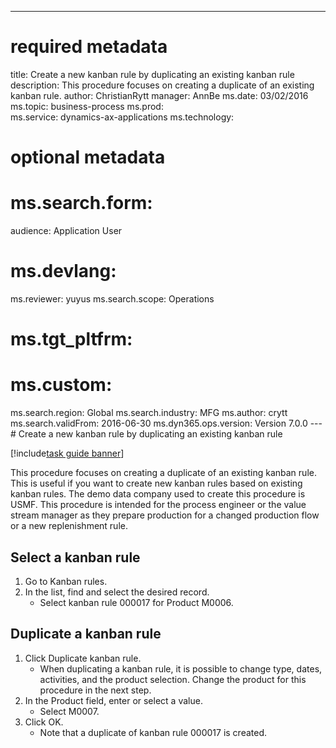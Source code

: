 --- 
# required metadata 
 
title: Create a new kanban rule by duplicating an existing kanban rule
description: This procedure focuses on creating a duplicate of an existing kanban rule. 
author: ChristianRytt
manager: AnnBe 
ms.date: 03/02/2016
ms.topic: business-process 
ms.prod:  
ms.service: dynamics-ax-applications 
ms.technology:  
 
# optional metadata 
 
# ms.search.form:   
audience: Application User 
# ms.devlang:  
ms.reviewer: yuyus
ms.search.scope: Operations 
# ms.tgt_pltfrm:  
# ms.custom:  
ms.search.region: Global
ms.search.industry: MFG
ms.author: crytt
ms.search.validFrom: 2016-06-30 
ms.dyn365.ops.version: Version 7.0.0 
---# Create a new kanban rule by duplicating an existing kanban rule

[!include[task guide banner](../../includes/task-guide-banner.md)]

This procedure focuses on creating a duplicate of an existing kanban rule. This is useful if you want to create new kanban rules based on existing kanban rules. The demo data company used to create this procedure is USMF. This procedure is intended for the process engineer or the value stream manager as they prepare production for a changed production flow or a new replenishment rule.


## Select a kanban rule
1. Go to Kanban rules.
2. In the list, find and select the desired record.
    * Select kanban rule 000017 for Product M0006.  

## Duplicate a kanban rule
1. Click Duplicate kanban rule.
    * When duplicating a kanban rule, it is possible to change type, dates, activities, and the product selection. Change the product for this procedure in the next step.  
2. In the Product field, enter or select a value.
    * Select M0007.  
3. Click OK.
    * Note that a duplicate of kanban rule 000017 is created.    

